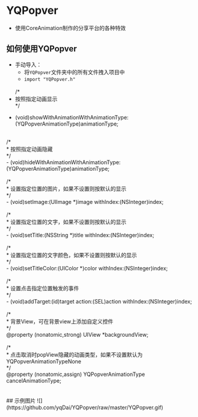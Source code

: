 # YQPopver
* 使用CoreAnimation制作的分享平台的各种特效
## 如何使用YQPopver
* 手动导入：
  * 将`YQPopver`文件夹中的所有文件拽入项目中
  * `import "YQPopver.h"`
  <br>
  /*<br>
 * 按照指定动画显示<br>
 */<br>
- (void)showWithAnimationWithAnimationType:(YQPopverAnimationType)animationType;<br>
<br>
/*<br>
 * 按照指定动画隐藏<br>
 */<br>
- (void)hideWithAnimationWithAnimationType:(YQPopverAnimationType)animationType;<br>
<br>
/*<br>
 * 设置指定位置的图片，如果不设置则按默认的显示<br>
 */<br>
- (void)setImage:(UIImage *)image withIndex:(NSInteger)index;<br>
<br>
/*<br>
 * 设置指定位置的文字，如果不设置则按默认的显示<br>
 */<br>
- (void)setTitle:(NSString *)title withIndex:(NSInteger)index;<br>
<br>
/*<br>
 * 设置指定位置的文字颜色，如果不设置则按默认的显示<br>
 */<br>
- (void)setTitleColor:(UIColor *)color withIndex:(NSInteger)index;<br>
<br>
/*<br>
 * 设置点击指定位置触发的事件<br>
 */<br>
- (void)addTarget:(id)target action:(SEL)action withIndex:(NSInteger)index;<br>
<br>
/*<br>
 * 背景View，可在背景view上添加自定义控件<br>
 */<br>
@property (nonatomic,strong) UIView *backgroundView;<br>
<br>
/*<br>
 * 点击取消时popView隐藏的动画类型，如果不设置默认为YQPopverAnimationTypeNone<br>
 */<br>
@property (nonatomic,assign) YQPopverAnimationType cancelAnimationType;<br>
<br><br>
## 示例图片
![](https://github.com/yqDai/YQPopver/raw/master/YQPopver.gif)
